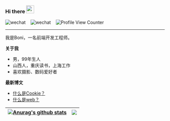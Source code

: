 ### Hi there <a href="https://leeboo.live/"><img src="https://media.giphy.com/media/hvRJCLFzcasrR4ia7z/giphy.gif" width="25px"></a>

![wechat](https://img.shields.io/badge/blog-leeboo.live-blueviolet.svg)&nbsp;&nbsp;&nbsp;&nbsp;![wechat](https://img.shields.io/badge/微信公众号-薄荷车站-succes.svg)&nbsp;&nbsp;&nbsp;&nbsp;![Profile View Counter](https://komarev.com/ghpvc/?username=imboni)

---------------------------------------------------------------------


我是Boni，一名前端开发工程师。

**关于我**

- 男，99年生人
- 山西人，重庆读书，上海工作
- 喜欢摄影、数码爱好者

**最新博文**

- [什么是Cookie？](https://leeboo.live/index.php/archives/13/)
- [什么是web？](https://leeboo.live/index.php/archives/10/)
  


| <a href="https://github.com/imboni/github-readme-stats"><img align="center" src="https://github-readme-stats.vercel.app/api?username=imboni&show_icons=true&hide_border=true" alt="Anurag's github stats" /></a> | <a href="https://github.com/imboni/github-readme-stats"><img align="center" src="https://github-readme-stats.vercel.app/api/top-langs/?username=imboni&layout=compact&hide_border=true" /></a> |
| ------------- | ------------- |
